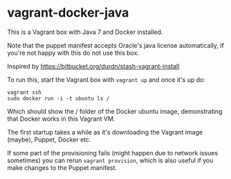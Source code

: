 vagrant-docker-java
===================

This is a Vagrant box with Java 7 and Docker installed.

Note that the puppet manifest accepts Oracle's java license automatically, if you're not happy
with this do not use this box.

Inspired by https://bitbucket.org/durdn/stash-vagrant-install

To run this, start the Vagrant box with `vagrant up` and once it's up do:

    vagrant ssh
    sudo docker run -i -t ubuntu ls /

Which should show the / folder of the Docker ubuntu image, demonstrating that
Docker works in this Vagrant VM.

The first startup takes a while as it's downloading the Vagrant image (maybe), Puppet, Docker etc.

If some part of the provisioning fails (might happen due to network issues sometimes) you can rerun `vagrant provision`, which is also useful if you make changes to the Puppet manifest.
